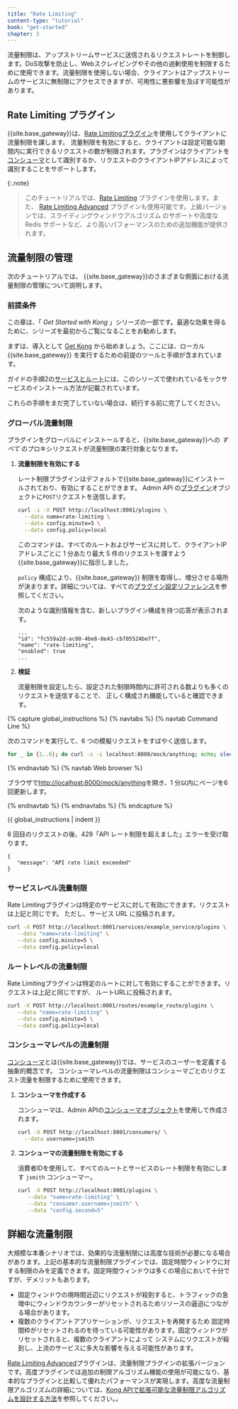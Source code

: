 ```yaml
---
title: "Rate Limiting"
content-type: "tutorial"
book: "get-started"
chapter: 3
---
```

流量制限は、アップストリームサービスに送信されるリクエストレートを制御します。DoS攻撃を防止し、Webスクレイピングやその他の過剰使用を制限するために使用できます。流量制限を使用しない場合、クライアントはアップストリームのサービスに無制限にアクセスできますが、可用性に悪影響を及ぼす可能性があります。

Rate Limiting プラグイン
-------------------


{{site.base_gateway}}は、[Rate Limitingプラグイン](/hub/kong-inc/rate-limiting/)を使用してクライアントに流量制限を課します。
流量制限を有効にすると、クライアントは設定可能な期間内に実行できるリクエストの数が制限されます。プラグインはクライアントを[コンシューマ](/gateway/api/admin-ee/latest/#/Consumers/list-consumer/)として識別するか、リクエストのクライアントIPアドレスによって識別することをサポートします。

{:.note}
> 
> このチュートリアルでは、[Rate Limiting](/hub/kong-inc/rate-limiting/) <span class="badge free"></span> プラグインを使用します。また、
> [Rate Limiting Advanced](/hub/kong-inc/rate-limiting-advanced)<span class="badge enterprise"></span>
> プラグインも使用可能です。上級バージョンでは、スライディングウィンドウアルゴリズム
> のサポートや高度な Redis サポートなど、より高いパフォーマンスのための追加機能が提供されます。

流量制限の管理
-------

次のチュートリアルでは、 {{site.base_gateway}}のさまざまな側面における流量制限の管理について説明します。

### 前提条件

この章は、「 *Get Started with Kong* 」シリーズの一部です。最適な効果を得るために、シリーズを最初からご覧になることをお勧めします。

まずは、導入として [Get Kong](/gateway/latest/get-started/) から始めましょう。ここには、ローカル {{site.base_gateway}} を実行するための前提のツールと手順が含まれています。

ガイドの手順2の[サービスとルート](/gateway/latest/get-started/services-and-routes/)には、このシリーズで使われているモックサービスのインストール方法が記載されています。

これらの手順をまだ完了していない場合は、続行する前に完了してください。

### グローバル流量制限

プラグインをグローバルにインストールすると、{{site.base_gateway}}への *すべて* のプロキシリクエストが流量制限の実行対象となります。

1. **流量制限を有効にする** 

   レート制限プラグインはデフォルトで{{site.base_gateway}}にインストールされており、有効にすることができます。
   Admin API の[プラグイン](/gateway/latest/admin-api/#add-plugin)オブジェクトに`POST`リクエストを送信します。

   ```sh
   curl -i -X POST http://localhost:8001/plugins \
     --data name=rate-limiting \
     --data config.minute=5 \
     --data config.policy=local
   ```

   このコマンドは、すべてのルートおよびサービスに対して、クライアントIPアドレスごとに 1 分あたり最大 5 件のリクエストを課すよう{{site.base_gateway}}に指示しました。

   `policy` 構成により、{{site.base_gateway}} 制限を取得し、増分させる場所が決まります。詳細については、すべての[プラグイン設定リファレンス](/hub/kong-inc/rate-limiting/#configuration)を参照してください。

   次のような識別情報を含む、新しいプラグイン構成を持つ応答が表示されます。

   ```text
   ...
   "id": "fc559a2d-ac80-4be8-8e43-cb705524be7f",
   "name": "rate-limiting",
   "enabled": true
   ...
   ```

2. **検証** 

   流量制限を設定したら、設定された制限時間内に許可される数よりも多くのリクエストを送信することで、
   正しく構成され機能していると確認できます。

{% capture global_instructions %}
{% navtabs %}
{% navtab Command Line %}

次のコマンドを実行して、6 つの模擬リクエストをすばやく送信します。

```sh
for _ in {1..6}; do curl -s -i localhost:8000/mock/anything; echo; sleep 1; done
```

{% endnavtab %}
{% navtab Web browser %}

ブラウザで[http://localhost:8000/mock/anything](http://localhost:8000/mock/anything)を開き、1 分以内にページを6回更新します。

{% endnavtab %}
{% endnavtabs %}
{% endcapture %}

{{ global_instructions | indent }}

6 回目のリクエストの後、429「API レート制限を超えました」エラーを受け取ります。

    {
       "message": "API rate limit exceeded"
    }

### サービスレベル流量制限

Rate Limitingプラグインは特定のサービスに対して有効にできます。リクエストは上記と同じです。
ただし、サービス URL に投稿されます。

```sh
curl -X POST http://localhost:8001/services/example_service/plugins \
   --data "name=rate-limiting" \
   --data config.minute=5 \
   --data config.policy=local
```

### ルートレベルの流量制限

Rate Limitingプラグインは特定のルートに対して有効にすることができます。リクエストは上記と同じですが、
ルートURLに投稿されます。

```sh
curl -X POST http://localhost:8001/routes/example_route/plugins \
   --data "name=rate-limiting" \
   --data config.minute=5 \
   --data config.policy=local
```

### コンシューマレベルの流量制限

[コンシューマ](/gateway/api/admin-ee/latest/#/Consumers/list-consumer/)とは{{site.base_gateway}}では、サービスのユーザーを定義する抽象的概念です。
コンシューマレベルの流量制限はコンシューマごとのリクエスト流量を制限するために使用できます。

1. **コンシューマを作成する** 

   コンシューマは、Admin APIの[コンシューマオブジェクト](/gateway/api/admin-ee/latest/#/Consumers/list-consumer/)を使用して作成されます。

   ```sh
   curl -X POST http://localhost:8001/consumers/ \
     --data username=jsmith
   ```

2. **コンシューマの流量制限を有効にする** 

   消費者IDを使用して、すべてのルートとサービスのレート制限を有効にします
   `jsmith` コンシューマー。

   ```sh
   curl -X POST http://localhost:8001/plugins \
      --data "name=rate-limiting" \
      --data "consumer.username=jsmith" \
      --data "config.second=5"
   ```

詳細な流量制限
-------

大規模な本番シナリオでは、効果的な流量制限には高度な技術が必要になる場合があります。上記の基本的な流量制限プラグインでは、固定時間ウィンドウに対する制限のみを定義できます。固定時間ウィンドウは多くの場合において十分ですが、デメリットもあります。

* 固定ウィンドウの境時間近辺にリクエストが殺到すると、トラフィックの急増中にウィンドウカウンターがリセットされるためリソースの逼迫につながる場合があります。 
* 複数のクライアントアプリケーションが、リクエストを再開するため 固定時間枠がリセットされるのを待っている可能性があります。固定ウィンドウがリセットされると、複数のクライアントによって システムにリクエストが殺到し、上流のサービスに多大な影響を与える可能性があります。

[Rate Limiting Advanced](/hub/kong-inc/rate-limiting-advanced/)<span class="badge enterprise"></span>プラグインは、流量制限プラグインの拡張バージョンです。高度プラグインでは追加の制限アルゴリズム機能の使用が可能になり、基本的なプラグインと比較して優れたパフォーマンスが実現します。高度な流量制限アルゴリズムの詳細については、[Kong APIで拡張可能な流量制限アルゴリズムを設計する方法](https://konghq.com/blog/how-to-design-a-scalable-rate-limiting-algorithm)を参照してください。。

